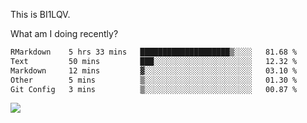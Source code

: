 This is BI1LQV.

What am I doing recently?

<!--START_SECTION:waka-->

```txt
RMarkdown    5 hrs 33 mins   ████████████████████▒░░░░   81.68 %
Text         50 mins         ███░░░░░░░░░░░░░░░░░░░░░░   12.32 %
Markdown     12 mins         ▓░░░░░░░░░░░░░░░░░░░░░░░░   03.10 %
Other        5 mins          ▒░░░░░░░░░░░░░░░░░░░░░░░░   01.30 %
Git Config   3 mins          ▒░░░░░░░░░░░░░░░░░░░░░░░░   00.87 %
```

<!--END_SECTION:waka-->

<img src="https://github-readme-stats.vercel.app/api?username=bi1lqv&show_icons=true&count_private=true">
